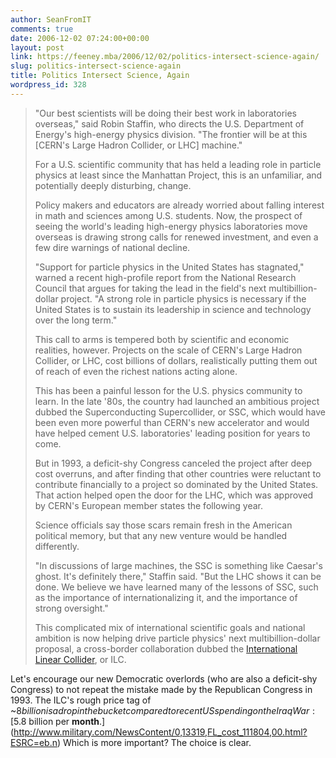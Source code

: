 ```yaml
---
author: SeanFromIT
comments: true
date: 2006-12-02 07:24:00+00:00
layout: post
link: https://feeney.mba/2006/12/02/politics-intersect-science-again/
slug: politics-intersect-science-again
title: Politics Intersect Science, Again
wordpress_id: 328
---
```


<blockquote>"Our best scientists will be doing their best work in laboratories overseas," said Robin Staffin, who directs the U.S. Department of Energy's high-energy physics division. "The frontier will be at this [CERN's Large Hadron Collider, or LHC] machine."  
  
For a U.S. scientific community that has held a leading role in particle physics at least since the Manhattan Project, this is an unfamiliar, and potentially deeply disturbing, change.  
  
Policy makers and educators are already worried about falling interest in math and sciences among U.S. students. Now, the prospect of seeing the world's leading high-energy physics laboratories move overseas is drawing strong calls for renewed investment, and even a few dire warnings of national decline.  
  
"Support for particle physics in the United States has stagnated," warned a recent high-profile report from the National Research Council that argues for taking the lead in the field's next multibillion-dollar project. "A strong role in particle physics is necessary if the United States is to sustain its leadership in science and technology over the long term."  
  
This call to arms is tempered both by scientific and economic realities, however. Projects on the scale of CERN's Large Hadron Collider, or LHC, cost billions of dollars, realistically putting them out of reach of even the richest nations acting alone.  
  
This has been a painful lesson for the U.S. physics community to learn. In the late '80s, the country had launched an ambitious project dubbed the Superconducting Supercollider, or SSC, which would have been even more powerful than CERN's new accelerator and would have helped cement U.S. laboratories' leading position for years to come.  
  
But in 1993, a deficit-shy Congress canceled the project after deep cost overruns, and after finding that other countries were reluctant to contribute financially to a project so dominated by the United States. That action helped open the door for the LHC, which was approved by CERN's European member states the following year.  
  
Science officials say those scars remain fresh in the American political memory, but that any new venture would be handled differently.  
  
"In discussions of large machines, the SSC is something like Caesar's ghost. It's definitely there," Staffin said. "But the LHC shows it can be done. We believe we have learned many of the lessons of SSC, such as the importance of internationalizing it, and the importance of strong oversight."  
  
This complicated mix of international scientific goals and national ambition is now helping drive particle physics' next multibillion-dollar proposal, a cross-border collaboration dubbed the [International Linear Collider](http://www.linearcollider.org/cms/), or ILC.</blockquote>

  
  
Let's encourage our new Democratic overlords (who are also a deficit-shy Congress) to  not repeat the mistake made by the Republican Congress in 1993. The ILC's rough price tag of ~$8 billion is a drop in the bucket compared to recent US spending on the Iraq War: [$5.8 billion per **month**.](http://www.military.com/NewsContent/0,13319,FL_cost_111804,00.html?ESRC=eb.n) Which is more important? The choice is clear.
